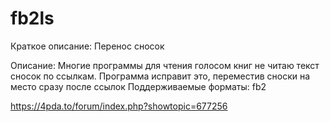 # fb2ls

Краткое описание:
Перенос сносок

Описание:
Многие программы для чтения голосом книг не читаю текст сносок по ссылкам.
Программа исправит это, переместив сноски на место сразу после ссылок
Поддерживаемые форматы: fb2

https://4pda.to/forum/index.php?showtopic=677256
